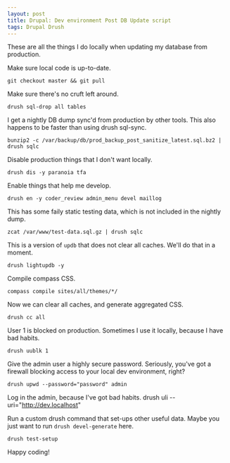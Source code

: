 ```yaml
---
layout: post
title: Drupal: Dev environment Post DB Update script
tags: Drupal Drush
---
```


These are all the things I do locally when updating my database from
production.
    
Make sure local code is up-to-date.
    
    git checkout master && git pull
    
Make sure there's no cruft left around.
    
    drush sql-drop all tables
    
I get a nightly DB dump sync'd from production by other tools. This also
happens to be faster than using drush sql-sync.
    
    bunzip2 -c /var/backup/db/prod_backup_post_sanitize_latest.sql.bz2 | drush sqlc
    
Disable production things that I don't want locally.
    
    drush dis -y paranoia tfa
    
Enable things that help me develop.
    
    drush en -y coder_review admin_menu devel maillog
    
    
This has some faily static testing data, which is not included in the nightly
dump.
    
    zcat /var/www/test-data.sql.gz | drush sqlc
    
This is a version of `updb` that does not clear all caches. We'll do that in
a moment.
    
    drush lightupdb -y
    
Compile compass CSS.
    
    compass compile sites/all/themes/*/
    
Now we can clear all caches, and generate aggregated CSS.
    
    drush cc all
    
User 1 is blocked on production. Sometimes I use it locally, because I have
bad habits.
    
    drush uublk 1
    
Give the admin user a <sarcasm>highly secure</sarcasm> password. Seriously, 
you've got a firewall blocking access to your local dev environment, right?
    
    drush upwd --password="password" admin
    
Log in the admin, because I've got bad habits.
    drush uli --uri="http://dev.localhost"
    
Run a custom drush command that set-ups other useful data. Maybe you just
want to run `drush devel-generate` here.
    
    drush test-setup
    
Happy coding!

